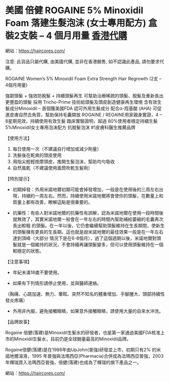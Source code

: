 # 美國 倍健 ROGAINE 5% Minoxidil Foam 落建生髮泡沫 (女士專用配方) 盒裝2支裝 – 4 個月用量 [香港代購](https://haircores.com/)

網站：https://haircores.com/

注意: 此貨品只屬代購, 由美國代購, 並非在香港銷售, 如不認識此產品, 請勿要求代購。

ROGAINE Women’s 5% Minoxidil Foam Extra Strength Hair Regrowth (2支 –  4個月用量)

強韌頭髮 + 強效防脫髮 + 持續頭髮再生
可幫助治療稀疏的頭髮、脫髮及重新長出更豐盈的頭髮
採用 Tricho-Prime 技術給頭髮及頭皮創造健康再生環境
含有效生髮成分Minoxidil – 首個獲美國FDA 認可外用生髮成分
配合α-羥基酸 (AHA) 可促進皮膚自然去角質，幫助保持毛囊開放
ROGAINE / REGAINE用家親身實證，4 – 8星期見效，持續使用有效生髮
臨床實驗證明，超過 80%使用者穩定持續生髮
5%Minoxidil女士專用泡沫配方
抗脫髮泡沫 #1皮膚科醫生推薦品牌

【使用方法】
1. 每日使用一次（不建議自行增加或減少劑量）
2. 洗髮後在乾爽的頭皮使用
3. 用指尖輕輕按摩頭皮，推開生髮泡沫，幫助均勻吸收
4. 自然風乾（不建議使用風筒吹乾生髮劑）

【特別提示】

 

* 初期掉發：外用米諾地爾初期可能會掉發增加，一般是在使用後的三周左右出現，持續約一周左右。然而，持續使用米諾地爾將會使你的頭髮，在數量上和質量上都有改善，瞭解這點是很重要的。

 

* 抗藥性：有些人對米諾地爾的抗藥性有誤解，認為米諾地爾在使用一段時間後就無效了，其實米諾地爾一般會在一年左右的時間內幫助補給萎縮的毛囊再次長出較粗 的頭髮。在一年以後，它仍會繼續幫助頭髮維持在生長期間，使新生的頭髮擁有更長的生長期。這也就是說米諾地爾的最佳效果一般是在一年左右達到頂峰（大部分 情況下是在6-8個月），過了這個週期以後，米諾地爾對頭髮就是一個維持的狀況，不會持續再讓頭髮變多，但可以使用頭髮維持在一個較穩定的狀態。

 

【注意事項】

 

* 年紀未滿18歲不要使用。

* 如果有下列情形請停止使用，並與醫師連絡。

（胸痛、心跳加速、無力、暈眩、突然不知名的體重增加、手腳腫大、頭部持續性發炎疼痛）

* 外用非內服，避免接觸眼睛，如果意外接觸眼睛，請使用大量的自來水沖洗。

 

【品牌故事】

Rogaine 倍健(落建)是Minoxidil生髮水的研發者，也是第一家通過美國FDA核准上市的Minoxidil生髮水，目前仍是全球銷量最高的Minoxidil品牌。

 

Rogaine倍健(落建)是在1988年由UpJohn(普強)研發並上市，初期只有2% 的米諾地爾溶液，1995 年普強與法瑪西亞(Pharmacia)合併成為法瑪西亞普強，2003年輝瑞買入法瑪西亞普強，倍健(落建)也成為了輝瑞的旗下產品之一。

網站：https://haircores.com/
